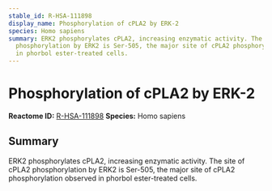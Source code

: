 ```yaml
---
stable_id: R-HSA-111898
display_name: Phosphorylation of cPLA2 by ERK-2
species: Homo sapiens
summary: ERK2 phosphorylates cPLA2, increasing enzymatic activity. The site of cPLA2
  phosphorylation by ERK2 is Ser-505, the major site of cPLA2 phosphorylation observed
  in phorbol ester-treated cells.
---
```


# Phosphorylation of cPLA2 by ERK-2
**Reactome ID:** [R-HSA-111898](https://reactome.org/content/detail/R-HSA-111898)
**Species:** Homo sapiens

## Summary

ERK2 phosphorylates cPLA2, increasing enzymatic activity. The site of cPLA2 phosphorylation by ERK2 is Ser-505, the major site of cPLA2 phosphorylation observed in phorbol ester-treated cells.
